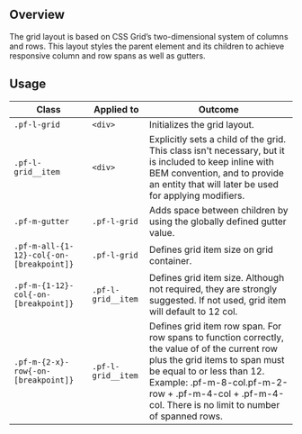 ## Overview

The grid layout is based on CSS Grid’s two-dimensional system of columns and rows. This layout styles the parent element and its children to achieve responsive column and row spans as well as gutters.

## Usage

| Class | Applied to | Outcome |
| -- | -- | -- |
| `.pf-l-grid` | `<div>` | Initializes the grid layout. |
| `.pf-l-grid__item` | `<div>` | Explicitly sets a child of the grid. This class isn't necessary, but it is included to keep inline with BEM convention, and to provide an entity that will later be used for applying modifiers. |
| `.pf-m-gutter` | `.pf-l-grid` | Adds space between children by using the globally defined gutter value. |
| `.pf-m-all-{1-12}-col{-on-[breakpoint]}` | `.pf-l-grid` | Defines grid item size on grid container. |
| `.pf-m-{1-12}-col{-on-[breakpoint]}` | `.pf-l-grid__item` | Defines grid item size.  Although not required, they are strongly suggested. If not used, grid item will default to 12 col. |
| `.pf-m-{2-x}-row{-on-[breakpoint]}` | `.pf-l-grid__item` | Defines grid item row span.  For row spans to function correctly, the value of of the current row plus the grid items to span must be equal to or less than 12. Example: .pf-m-8-col.pf-m-2-row + .pf-m-4-col + .pf-m-4-col. There is no limit to number of spanned rows. |
